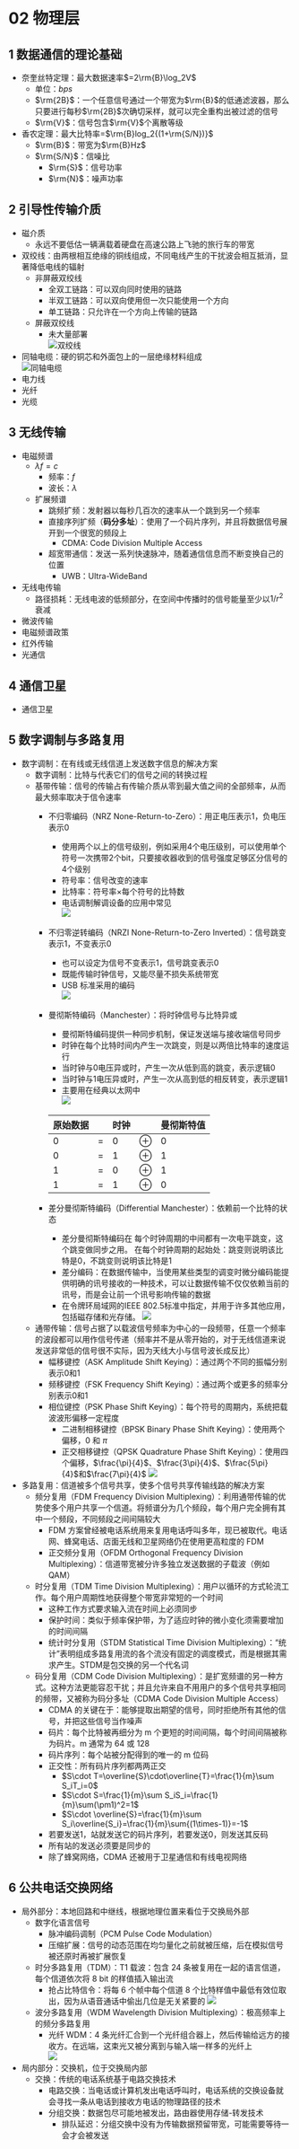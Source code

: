 # 02 物理层

## 1 数据通信的理论基础

- 奈奎丝特定理：最大数据速率$=2\rm{B}\log_2V$
    - 单位：$bps$
    - $\rm{2B}$：一个任意信号通过一个带宽为$\rm{B}$的低通滤波器，那么只要进行每秒$\rm{2B}$次确切采样，就可以完全重构出被过滤的信号
    - $\rm{V}$：信号包含$\rm{V}$个离散等级
- 香农定理：最大比特率=$\rm{B}log_2{(1+\rm{S/N})}$
    - $\rm{B}$：带宽为$\rm{B}Hz$
    - $\rm{S/N}$：信噪比
        - $\rm{S}$：信号功率
        - $\rm{N}$：噪声功率

## 2 引导性传输介质

- 磁介质
    - 永远不要低估一辆满载着硬盘在高速公路上飞驰的旅行车的带宽
- 双绞线：由两根相互绝缘的铜线组成，不同电线产生的干扰波会相互抵消，显著降低电线的辐射
    - 非屏蔽双绞线
        - 全双工链路：可以双向同时使用的链路
        - 半双工链路：可以双向使用但一次只能使用一个方向
        - 单工链路：只允许在一个方向上传输的链路
    - 屏蔽双绞线
        - 未大量部署  
    ![双绞线](https://upload.wikimedia.org/wikipedia/commons/thumb/c/cb/UTP_cable.jpg/330px-UTP_cable.jpg)
- 同轴电缆：硬的铜芯和外面包上的一层绝缘材料组成  
    ![同轴电缆](https://upload.wikimedia.org/wikipedia/commons/thumb/7/73/RG-59.jpg/330px-RG-59.jpg)
- 电力线
- 光纤
- 光缆

## 3 无线传输

- 电磁频谱
    - $\lambda f=c$
        - 频率：$f$
        - 波长：$\lambda$
    - 扩展频谱
        - 跳频扩频：发射器以每秒几百次的速率从一个跳到另一个频率
        - 直接序列扩频（**码分多址**）：使用了一个码片序列，并且将数据信号展开到一个很宽的频段上
            - CDMA: Code Division Multiple Access
        - 超宽带通信：发送一系列快速脉冲，随着通信信息而不断变换自己的位置
            - UWB：Ultra-WideBand
- 无线电传输
    - 路径损耗：无线电波的低频部分，在空间中传播时的信号能量至少以$1/r^2$衰减
- 微波传输
- 电磁频谱政策
- 红外传输
- 光通信

## 4 通信卫星

- 通信卫星

## 5 数字调制与多路复用

- 数字调制：在有线或无线信道上发送数字信息的解决方案
    - 数字调制：比特与代表它们的信号之间的转换过程
    - 基带传输：信号的传输占有传输介质从零到最大值之间的全部频率，从而最大频率取决于信令速率
        - 不归零编码（NRZ None-Return-to-Zero）：用正电压表示1，负电压表示0
            - 使用两个以上的信号级别，例如采用4个电压级别，可以使用单个符号一次携带2个bit，只要接收器收到的信号强度足够区分信号的4个级别
            - 符号率：信号改变的速率
            - 比特率：符号率$\times$每个符号的比特数  
            - 电话调制解调设备的应用中常见  
            ![](https://upload.wikimedia.org/wikipedia/commons/5/55/NRZcode.png)
        - 不归零逆转编码（NRZI None-Return-to-Zero Inverted）：信号跳变表示1，不变表示0
            - 也可以设定为信号不变表示1，信号跳变表示0
            - 既能传输时钟信号，又能尽量不损失系统带宽
            - USB 标准采用的编码  
            ![](https://upload.wikimedia.org/wikipedia/commons/thumb/3/3f/Nrzi_linecode.svg/315px-Nrzi_linecode.svg.png)
        - 曼彻斯特编码（Manchester）：将时钟信号与比特异或
            - 曼彻斯特编码提供一种同步机制，保证发送端与接收端信号同步
            - 时钟在每个比特时间内产生一次跳变，则是以两倍比特率的速度运行
            - 当时钟与0电压异或时，产生一次从低到高的跳变，表示逻辑0
            - 当时钟与1电压异或时，产生一次从高到低的相反转变，表示逻辑1
            - 主要用在经典以太网中  
            ![](https://upload.wikimedia.org/wikipedia/commons/thumb/9/90/Manchester_encoding_both_conventions.svg/975px-Manchester_encoding_both_conventions.svg.png)  

            |原始数据| |时钟|        | 曼彻斯特值|  
            |--------|-|----|--------|-----------|  
            |    0   |=|  0 |$\oplus$|     0     |
            |    0   |=|  1 |$\oplus$|     1     |
            |    1   |=|  0 |$\oplus$|     1     |
            |    1   |=|  1 |$\oplus$|     0     |

        - 差分曼彻斯特编码（Differential Manchester）：依赖前一个比特的状态
            - 差分曼彻斯特编码在 每个时钟周期的中间都有一次电平跳变，这个跳变做同步之用。 在每个时钟周期的起始处：跳变则说明该比特是0，不跳变则说明该比特是1
            - 差分编码：在数据传输中，当使用某些类型的调变时微分编码能提供明确的讯号接收的一种技术，可以让数据传输不仅仅依赖当前的讯号，而是会让前一个讯号影响传输的数据
            - 在令牌环局域网的IEEE 802.5标准中指定，并用于许多其他应用，包括磁存储和光存储。
            ![](https://media.geeksforgeeks.org/wp-content/uploads/20220908122428/DifferentialMachesterEncoding-660x330.jpg)
    - 通带传输：信号占据了以载波信号频率为中心的一段频带，任意一个频率的波段都可以用作信号传递（频率并不是从零开始的，对于无线信道来说发送非常低的信号很不实际，因为天线大小与信号波长成反比）
        - 幅移键控（ASK Amplitude Shift Keying）：通过两个不同的振幅分别表示0和1
        - 频移键控（FSK Frequency Shift Keying）：通过两个或更多的频率分别表示0和1
        - 相位键控（PSK Phase Shift Keying）：每个符号的周期内，系统把载波波形偏移一定程度
            - 二进制相移键控（BPSK Binary Phase Shift Keying）：使用两个偏移，$0$ 和 $\pi$
            - 正交相移键控（QPSK Quadrature Phase Shift Keying）：使用四个偏移，$\frac{\pi}{4}$、$\frac{3\pi}{4}$、$\frac{5\pi}{4}$和$\frac{7\pi}{4}$
            ![](https://upload.wikimedia.org/wikipedia/commons/thumb/a/ad/Pi-by-O-QPSK_Gray_Coded.svg/330px-Pi-by-O-QPSK_Gray_Coded.svg.png)
- 多路复用：信道被多个信号共享，使多个信号共享传输线路的解决方案
    - 频分复用（FDM Frequency Division Multiplexing）：利用通带传输的优势使多个用户共享一个信道。将频谱分为几个频段，每个用户完全拥有其中一个频段，不同频段之间间隔较大
        - FDM 方案曾经被电话系统用来复用电话呼叫多年，现已被取代。电话网、蜂窝电话、店面无线和卫星网络仍在使用更高粒度的 FDM
        - 正交频分复用（OFDM Orthogonal Frequency Division Multiplexing）：信道带宽被分许多独立发送数据的子载波（例如 QAM）
    - 时分复用（TDM Time Division Multiplexing）：用户以循环的方式轮流工作。每个用户周期性地获得整个带宽非常短的一个时间
        - 这种工作方式要求输入流在时间上必须同步
        - 保护时间：类似于频率保护带，为了适应时钟的微小变化须需要增加的时间间隔
        - 统计时分复用（STDM Statistical Time Division Multiplexing）：“统计”表明组成多路复用流的各个流没有固定的调度模式，而是根据其需求产生。STDM是包交换的另一个代名词
    - 码分复用（CDM Code Division Multiplexing）：是扩宽频谱的另一种方式。这种方法更能容忍干扰；并且允许来自不用用户的多个信号共享相同的频带，又被称为码分多址（CDMA Code Division Multiple Access）
        - CDMA 的关键在于：能够提取出期望的信号，同时拒绝所有其他的信号，并把这些信号当作噪声
        - 码片：每个比特被再细分为 m 个更短的时间间隔，每个时间间隔被称为码片。m 通常为 64 或 128
        - 码片序列：每个站被分配得到的唯一的 m 位码
        - 正交性：所有码片序列都两两正交
            - $S\cdot T=\overline{S}\cdot\overline{T}=\frac{1}{m}\sum S_iT_i=0$
            - $S\cdot S=\frac{1}{m}\sum S_iS_i=\frac{1}{m}\sum(\pm1)^2=1$
            - $S\cdot \overline{S}=\frac{1}{m}\sum S_i\overline{S_i}=\frac{1}{m}\sum{(1\times-1)}=-1$
        - 若要发送1，站就发送它的码片序列，若要发送0，则发送其反码
        - 所有站的发送必须要是同步的
        - 除了蜂窝网络，CDMA 还被用于卫星通信和有线电视网络

## 6 公共电话交换网络

- 局外部分：本地回路和中继线，根据地理位置来看位于交换局外部
    - 数字化语言信号
        - 脉冲编码调制（PCM Pulse Code Modulation）
        - 压缩扩展：信号的动态范围在均匀量化之前就被压缩，后在模拟信号被还原时再被扩展恢复
    - 时分多路复用（TDM）：T1 载波：包含 24 条被复用在一起的语言信道，每个信道依次将 8 bit 的样值插入输出流
        - 抢占比特信令：将每 6 个帧中每个信道 8 个比特样值中最低有效位取出，因为从语音通话中偷出几位是无关紧要的
        ![](https://www.dcbnet.com/notes/9611t11.gif)
    - 波分多路复用（WDM Wavelength Division Multiplexing）：极高频率上的频分多路复用
        - 光纤 WDM：4 条光纤汇合到一个光纤组合器上，然后传输给远方的接收方。在远端，这束光又被分离到与输入端一样多的光纤上  
        ![](https://upload.wikimedia.org/wikipedia/commons/thumb/9/9b/WDM_operating_principle.svg/600px-WDM_operating_principle.svg.png)
- 局内部分：交换机，位于交换局内部
    - 交换：传统的电话系统基于电路交换技术
        - 电路交换：当电话或计算机发出电话呼叫时，电话系统的交换设备就会寻找一条从电话到接收方电话的物理路径的技术
        - 分组交换：数据包尽可能地被发出，路由器使用存储-转发技术
            - 排队延迟：分组交换中没有为传输数据预留带宽，可能需要等待一会才会被发送

